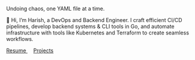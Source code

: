 Undoing chaos, one YAML file at a time.

🚀 Hi, I’m Harish, a DevOps and Backend Engineer. I craft efficient CI/CD pipelines, develop backend systems & CLI tools in Go, and automate infrastructure with tools like Kubernetes and Terraform to create seamless workflows.

<p class="py-1"></p>
    <p>
        <a class="!rounded-md bg-primary-600 px-4 py-2 !text-neutral !no-underline hover:!bg-primary-500 dark:bg-primary-800 dark:hover:!bg-primary-700"
        href="https://harisheoran.github.io/resume/" role="button">
        Resume
        </a>
        &nbsp;&nbsp;&nbsp;
        <a class="!rounded-md bg-primary-600 px-4 py-2 !text-neutral !no-underline hover:!bg-primary-500 dark:bg-primary-800 dark:hover:!bg-primary-700"
        href="https://harisheoran.github.io/projects/" role="button">
        Projects
        </a>
</p>



